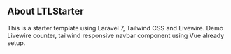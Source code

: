 
## About LTLStarter

This is a starter template using Laravel 7, Tailwind CSS and Livewire.
Demo Livewire counter, tailwind responsive navbar component using Vue already setup.
